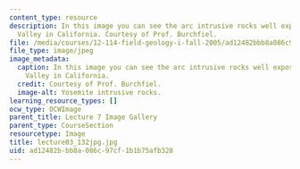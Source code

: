 ```yaml
---
content_type: resource
description: In this image you can see the arc intrusive rocks well exposed in Yosemite
  Valley in California. Courtesy of Prof. Burchfiel.
file: /media/courses/12-114-field-geology-i-fall-2005/ad12482bbb8a086c97cf1b1b75afb328_lecture03_132jpg.jpg
file_type: image/jpeg
image_metadata:
  caption: In this image you can see the arc intrusive rocks well exposed in Yosemite
    Valley in California.
  credit: Courtesy of Prof. Burchfiel.
  image-alt: Yosemite intrusive rocks.
learning_resource_types: []
ocw_type: OCWImage
parent_title: Lecture 7 Image Gallery
parent_type: CourseSection
resourcetype: Image
title: lecture03_132jpg.jpg
uid: ad12482b-bb8a-086c-97cf-1b1b75afb328
---
```

